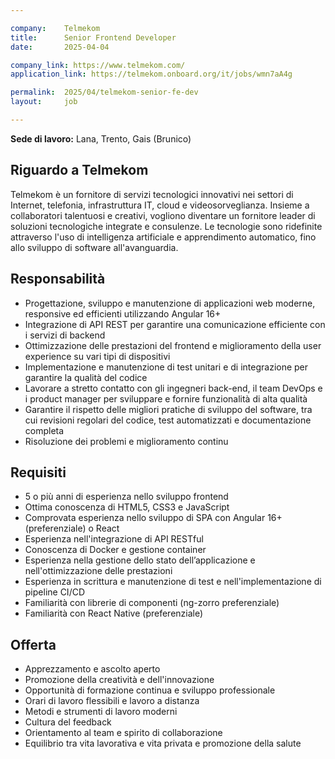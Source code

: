 ```yaml
---

company:    Telmekom
title:      Senior Frontend Developer
date:       2025-04-04

company_link: https://www.telmekom.com/
application_link: https://telmekom.onboard.org/it/jobs/wmn7aA4g

permalink:  2025/04/telmekom-senior-fe-dev
layout:     job

---
```


**Sede di lavoro:** Lana, Trento, Gais (Brunico)<br>

## Riguardo a Telmekom

Telmekom è un fornitore di servizi tecnologici innovativi nei settori di Internet, telefonia, infrastruttura IT,
cloud e videosorveglianza. Insieme a collaboratori talentuosi e creativi, vogliono diventare un
fornitore leader di soluzioni tecnologiche integrate e consulenze. Le tecnologie sono ridefinite
attraverso l'uso di intelligenza artificiale e apprendimento automatico, fino allo sviluppo di software
all'avanguardia.

## Responsabilità

* Progettazione, sviluppo e manutenzione di applicazioni web moderne, responsive ed efficienti utilizzando Angular 16+
* Integrazione di API REST per garantire una comunicazione efficiente con i servizi di backend
* Ottimizzazione delle prestazioni del frontend e miglioramento della user experience su vari tipi di dispositivi
* Implementazione e manutenzione di test unitari e di integrazione per garantire la qualità del codice
* Lavorare a stretto contatto con gli ingegneri back-end, il team DevOps e i product manager per sviluppare e fornire funzionalità di alta qualità
* Garantire il rispetto delle migliori pratiche di sviluppo del software, tra cui revisioni regolari del codice, test automatizzati e documentazione completa
* Risoluzione dei problemi e miglioramento continu

## Requisiti

* 5 o più anni di esperienza nello sviluppo frontend
* Ottima conoscenza di HTML5, CSS3 e JavaScript
* Comprovata esperienza nello sviluppo di SPA con Angular 16+ (preferenziale) o React
* Esperienza nell'integrazione di API RESTful
* Conoscenza di Docker e gestione container
* Esperienza nella gestione dello stato dell’applicazione e nell'ottimizzazione delle prestazioni
* Esperienza in scrittura e manutenzione di test e nell'implementazione di pipeline CI/CD
* Familiarità con librerie di componenti (ng-zorro preferenziale)
* Familiarità con React Native (preferenziale)

## Offerta

* Apprezzamento e ascolto aperto
* Promozione della creatività e dell'innovazione
* Opportunità di formazione continua e sviluppo professionale
* Orari di lavoro flessibili e lavoro a distanza
* Metodi e strumenti di lavoro moderni
* Cultura del feedback
* Orientamento al team e spirito di collaborazione
* Equilibrio tra vita lavorativa e vita privata e promozione della salute
